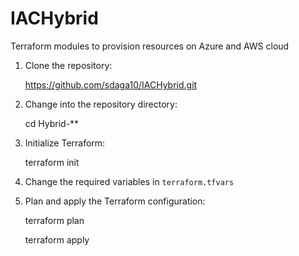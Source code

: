 # IACHybrid
Terraform modules to provision resources on Azure and AWS cloud

1. Clone the repository:

   https://github.com/sdaga10/IACHybrid.git

2. Change into the repository directory:

   cd Hybrid-**

3. Initialize Terraform:

   terraform init

4. Change the required variables in `terraform.tfvars`

5. Plan and apply the Terraform configuration:

   terraform plan

   terraform apply
